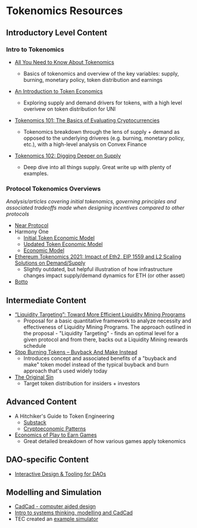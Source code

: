 # Tokenomics Resources

## Introductory Level Content

### Intro to Tokenomics
- [All You Need to Know About Tokenomics](https://medium.com/coinmonks/all-you-need-to-know-about-tokenomics-39642fe11d02)
  - Basics of tokenomics and overview of the key variables: supply, burning, monetary policy, token distribution and earnings

- [An Introduction to Token Economics](https://alexbeckett.medium.com/an-introduction-to-token-economics-tokenomics-c6eb9211778f)
  - Exploring supply and demand drivers for tokens, with a high level overivew on token distribution for UNI 

- [Tokenomics 101: The Basics of Evaluating Cryptocurrencies](https://every.to/almanack/tokenomics-101)
  - Tokenomics breakdown through the lens of supply + demand as opposed to the underlying driveres (e.g. burning, monetary policy, etc.), with a high-level analysis on Convex Finance

- [Tokenomics 102: Digging Deeper on Supply](https://cryptonat.substack.com/p/tokenomics-102-supply)
  - Deep dive into all things supply. Great write up with plenty of examples.

### Protocol Tokenomics Overviews
_Analysis/articles covering initial tokenomics, governing principles and associated tradeoffs made when designing incentives compared to other protocols_

- [Near Protocol](https://near.org/blog/near-protocol-economics/)
- Harmony One
  - [Initial Token Economic Model](https://blog.harmony.one/harmony-token-economic-model/)
  - [Updated Token Economic Model](https://blog.harmony.one/harmonys-new-tokenomics/)
  - [Economic Model](https://docs.google.com/spreadsheets/d/1bcABBb47X8jOAQC-Dno9A9HFtLf8vlRp70P9xVqjhG4/edit#gid=1322834538)
- [Ethereum Tokenomics 2021: Impact of Eth2, EIP 1559 and L2 Scaling Solutions on Demand/Supply](https://hackernoon.com/ethereum-tokenomics-2021-impact-of-eth2-eip-1559-and-l2-scaling-solutions-on-demandsupply-gx5034tw)
  - Slightly outdated, but helpful illustration of how infrastructure changes impact supply/demand dynamics for ETH (or other asset)
- [Botto](https://docs.botto.com/details/token-distribution)

## Intermediate Content
- [“Liquidity Targeting”: Toward More Efficient Liquidity Mining Programs](https://www.mechanism.capital/liquidity-targeting/)
  - Proposal for a basic quantitative framework to analyze necessity and effectiveness of Liquidity Mining Programs. The approach outlined in the proposal - "Liquidity Targeting" - finds an optimal level for a given protocol and from there, backs out a Liquidity Mining rewards schedule
- [Stop Burning Tokens – Buyback And Make Instead](https://www.placeholder.vc/blog/2020/9/17/stop-burning-tokens-buyback-and-make-instead)
  - Introduces concept and associated benefits of a "buyback and make" token model instead of the typical buyback and burn approach that's used widely today 
- [The Original Sin](https://www.placeholder.vc/blog/2021/4/1/the-original-sin)
  - Target token distribution for insiders + investors

## Advanced Content
- A Hitchiker's Guide to Token Engineering
  - [Substack](https://ahitchhikers.substack.com/)
  - [Cryptoeconomic Patterns](https://docs.google.com/presentation/d/1j4aNHhpaxUJjJ-DmnG2DC_zCGDc65oq-ND7zHNrmeKk/edit#slide=id.p)
- [Economics of Play to Earn Games](https://econteric.com/wp-content/uploads/2022/01/Economics_of_Play_to_Earn_Gaming_Economy-1.pdf) 
  - Great detailed breakdown of how various games apply tokenomics

## DAO-specific Content
- [Interactive Design & Tooling for DAOs](https://blog.aragon.org/incentive-design-tooling-for-daos/)

## Modelling and Simulation
- [CadCad - computer aided design](https://github.com/cadCAD-org)
- [Intro to systems thinking, modelling and CadCad](https://joranhonig.nl/getting-familiar-with-cadcad/)
- TEC created an [example simulator](https://sim.commonsstack.org/)
